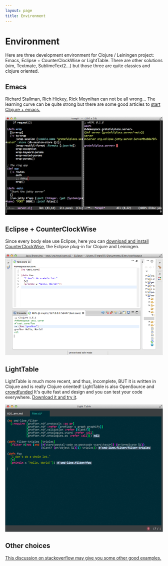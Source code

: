 ```yaml
---
layout: page
title: Environment
---
```


# Environment

Here are three development environment for Clojure / Leiningen project: Emacs, Eclipse + CounterClockWise or LightTable. There are other solutions (vim, Textmate, SublimeText2...) but those three are quite classics and clojure oriented.

## Emacs

Richard Stallman, Rich Hickey, Rick Moynihan can not be all wrong... The learning curve can be quite strong but there are some good articles to [start Clojure + emacs.](http://www.braveclojure.com/basic-emacs/)

![emacs](/assets/820_env_0.png)

## Eclipse + CounterClockWise

Since every body else use Eclipse, here you can [download and install CounterClockWise](http://doc.ccw-ide.org), the Eclipse plug-in for Clojure and Leiningen.

![ccw](/assets/820_env_1.png)

## LightTable

LightTable is much more recent, and thus, incomplete, BUT it is written in Clojure and is really Clojure oriented! LightTable is also OpenSource and [crowdfunded](https://www.kickstarter.com/projects/ibdknox/light-table) It's quite fast and design and you can test your code everywhere. [Download it and try it](http://www.lighttable.com).

![lighttable](/assets/820_env_2.png)

## Other choices

[This discussion on stackoverflow may give you some other good examples.](http://stackoverflow.com/questions/4248171/choosing-an-ide-editor-for-clojure-coding)

